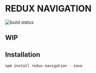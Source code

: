 # REDUX NAVIGATION
![build status](https://travis-ci.org/hajjiTarik/Redux-Navigation.svg?branch=master)
## WIP
## Installation
```js
npm install redux-navigation --save
```
